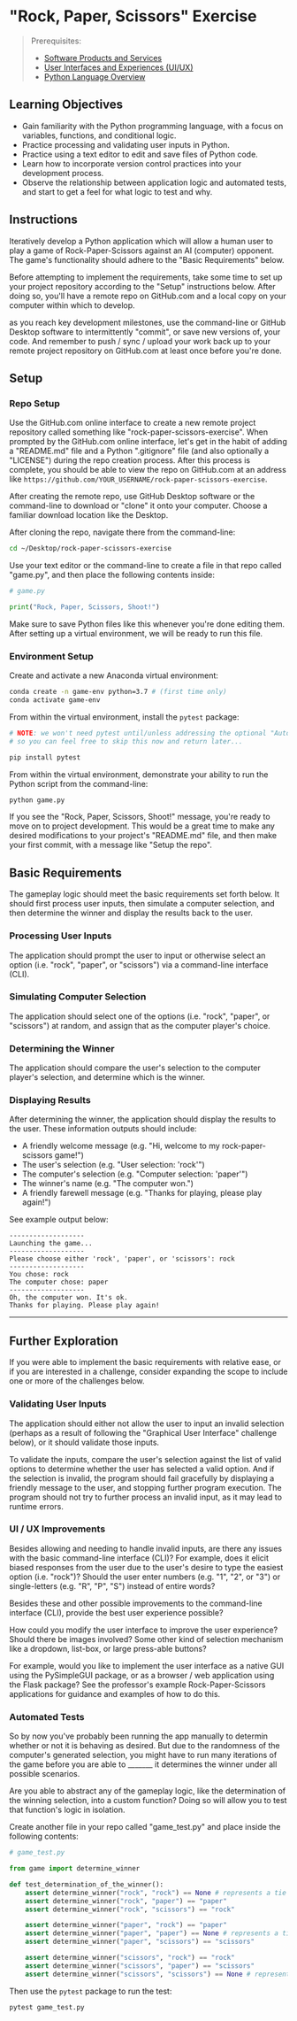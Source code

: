 # "Rock, Paper, Scissors" Exercise

> Prerequisites:
>   + [Software Products and Services](/units/unit-1.md)
>   + [User Interfaces and Experiences (UI/UX)](/units/unit-2.md)
>   + [Python Language Overview](/units/unit-3.md)

## Learning Objectives

  + Gain familiarity with the Python programming language, with a focus on variables, functions, and conditional logic.
  + Practice processing and validating user inputs in Python.
  + Practice using a text editor to edit and save files of Python code.
  + Learn how to incorporate version control practices into your development process.
  + Observe the relationship between application logic and automated tests, and start to get a feel for what logic to test and why.

## Instructions

Iteratively develop a Python application which will allow a human user to play a game of Rock-Paper-Scissors against an AI (computer) opponent. The game's functionality should adhere to the "Basic Requirements" below.

Before attempting to implement the requirements, take some time to set up your project repository according to the "Setup" instructions below. After doing so, you'll have a remote repo on GitHub.com and a local copy on your computer within which to develop.

as you reach key development milestones, use the command-line or GitHub Desktop software to intermittently "commit", or save new versions of, your code. And remember to push / sync / upload your work back up to your remote project repository on GitHub.com at least once before you're done.

## Setup

### Repo Setup

Use the GitHub.com online interface to create a new remote project repository called something like "rock-paper-scissors-exercise". When prompted by the GitHub.com online interface, let's get in the habit of adding a "README.md" file and a Python ".gitignore" file (and also optionally a "LICENSE") during the repo creation process. After this process is complete, you should be able to view the repo on GitHub.com at an address like `https://github.com/YOUR_USERNAME/rock-paper-scissors-exercise`.

After creating the remote repo, use GitHub Desktop software or the command-line to download or "clone" it onto your computer. Choose a familiar download location like the Desktop.

After cloning the repo, navigate there from the command-line:

```sh
cd ~/Desktop/rock-paper-scissors-exercise
```

Use your text editor or the command-line to create a file in that repo called "game.py", and then place the following contents inside:

```py
# game.py

print("Rock, Paper, Scissors, Shoot!")
```

Make sure to save Python files like this whenever you're done editing them. After setting up a virtual environment, we will be ready to run this file.

### Environment Setup

Create and activate a new Anaconda virtual environment:

```sh
conda create -n game-env python=3.7 # (first time only)
conda activate game-env
```

From within the virtual environment, install the `pytest` package:

```sh
# NOTE: we won't need pytest until/unless addressing the optional "Automated Testing" challenge,
# so you can feel free to skip this now and return later...

pip install pytest
```

From within the virtual environment, demonstrate your ability to run the Python script from the command-line:

```sh
python game.py
```

If you see the "Rock, Paper, Scissors, Shoot!" message, you're ready to move on to project development. This would be a great time to make any desired modifications to your project's "README.md" file, and then make your first commit, with a message like "Setup the repo".































## Basic Requirements

The gameplay logic should meet the basic requirements set forth below. It should first process user inputs, then simulate a computer selection, and then determine the winner and display the results back to the user.

### Processing User Inputs

The application should prompt the user to input or otherwise select an option (i.e. "rock", "paper", or "scissors") via a command-line interface (CLI).

### Simulating Computer Selection

The application should select one of the options (i.e. "rock", "paper", or "scissors") at random, and assign that as the computer player's choice.

### Determining the Winner

The application should compare the user's selection to the computer player's selection, and determine which is the winner.

### Displaying Results

After determining the winner, the application should display the results to the user. These information outputs should include:

  + A friendly welcome message (e.g. "Hi, welcome to my rock-paper-scissors game!")
  + The user's selection (e.g. "User selection: 'rock'")
  + The computer's selection (e.g. "Computer selection: 'paper'")
  + The winner's name (e.g. "The computer won.")
  + A friendly farewell message (e.g. "Thanks for playing, please play again!")

See example output below:

```
-------------------
Launching the game...
-------------------
Please choose either 'rock', 'paper', or 'scissors': rock
-------------------
You chose: rock
The computer chose: paper
-------------------
Oh, the computer won. It's ok.
Thanks for playing. Please play again!
```

<hr>

## Further Exploration

If you were able to implement the basic requirements with relative ease, or if you are interested in a challenge, consider expanding the scope to include one or more of the challenges below.

### Validating User Inputs

The application should either not allow the user to input an invalid selection (perhaps as a result of following the "Graphical User Interface" challenge below), or it should validate those inputs.

To validate the inputs, compare the user's selection against the list of valid options to determine whether the user has selected a valid option. And if the selection is invalid, the program should fail gracefully by displaying a friendly message to the user, and stopping further program execution. The program should not try to further process an invalid input, as it may lead to runtime errors.

### UI / UX Improvements

Besides allowing and needing to handle invalid inputs, are there any issues with the basic command-line interface (CLI)? For example, does it elicit biased responses from the user due to the user's desire to type the easiest option (i.e. "rock")? Should the user enter numbers (e.g. "1", "2", or "3") or single-letters (e.g. "R", "P", "S") instead of entire words?

Besides these and other possible improvements to the command-line interface (CLI), provide the best user experience possible?

How could you modify the user interface to improve the user experience? Should there be images involved? Some other kind of selection mechanism like a dropdown, list-box, or large press-able buttons?


 For example, would you like to implement the user interface as a native GUI using the PySimpleGUI package, or as a browser / web application using the Flask package? See the professor's example Rock-Paper-Scissors applications for guidance and examples of how to do this.


### Automated Tests

So by now you've probably been running the app manually to determin whether or not it is behaving as desired. But due to the randomness of the computer's generated selection, you might have to run many iterations of the game before you are able to _______ it determines the winner under all possible scenarios.

Are you able to abstract any of the gameplay logic, like the determination of the winning selection, into a custom function? Doing so will allow you to test that function's logic in isolation.

Create another file in your repo called "game_test.py" and place inside the following contents:

```py
# game_test.py

from game import determine_winner

def test_determination_of_the_winner():
    assert determine_winner("rock", "rock") == None # represents a tie
    assert determine_winner("rock", "paper") == "paper"
    assert determine_winner("rock", "scissors") == "rock"

    assert determine_winner("paper", "rock") == "paper"
    assert determine_winner("paper", "paper") == None # represents a tie
    assert determine_winner("paper", "scissors") == "scissors"

    assert determine_winner("scissors", "rock") == "rock"
    assert determine_winner("scissors", "paper") == "scissors"
    assert determine_winner("scissors", "scissors") == None # represents a tie
```

Then use the `pytest` package to run the test:

```sh
pytest game_test.py
```
